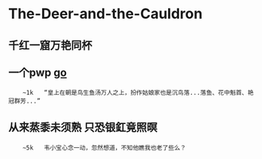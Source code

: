 # The-Deer-and-the-Cauldron
千红一窟万艳同杯<br>
<br>
一个pwp [go](https://github.com/yiyiisfake/The-Deer-and-the-Cauldron/blob/main/%E4%B8%80%E4%B8%AApwp.txt)<br>
------
        ~1k   “皇上在朝是鸟生鱼汤万人之上，扮作姑娘家也是沉鸟落...落鱼、花中魁首、艳冠群芳...”
从来蒸黍未须熟 只恐银釭竟照暝<br>
--------------------------
        ~5k   韦小宝心念一动，忽然想道，不知他瞧我也老了些么？
